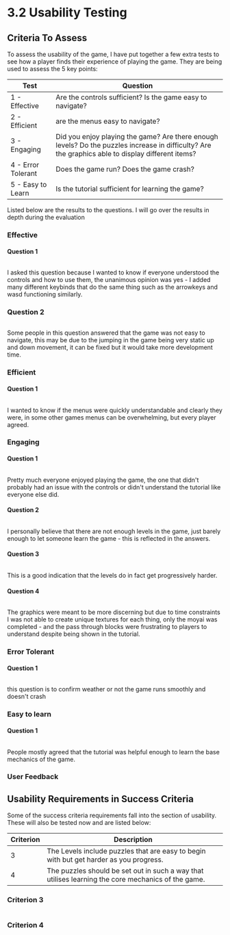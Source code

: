 # 3.2 Usability Testing

## Criteria To Assess

To assess the usability of the game, I have put together a few extra tests to see how a player finds their experience of playing the game. They are being used to assess the 5 key points:

| Test               | Question                                                                                                                                          |
| ------------------ | ------------------------------------------------------------------------------------------------------------------------------------------------- |
| 1 - Effective      | Are the controls sufficient? Is the game easy to navigate?                                                                                        |
| 2 - Efficient      | are the menus easy to navigate?                                                                                                                   |
| 3 - Engaging       | Did you enjoy playing the game? Are there enough levels? Do the puzzles increase in difficulty? Are the graphics able to display different items? |
| 4 - Error Tolerant | Does the game run? Does the game crash?                                                                                                           |
| 5 - Easy to Learn  | Is the tutorial sufficient for learning the game?                                                                                                 |

Listed below are the results to the questions. I will go over the results in depth during the evaluation

### Effective

#### Question 1

<figure><img src="../.gitbook/assets/image (3) (4).png" alt=""><figcaption></figcaption></figure>

I asked this question because I wanted to know if everyone understood the controls and how to use them, the unanimous opinion was yes - I added many different keybinds that do the same thing such as the arrowkeys and wasd functioning similarly.

### Question 2

<figure><img src="../.gitbook/assets/image (3).png" alt=""><figcaption></figcaption></figure>

Some people in this question answered that the game was not easy to navigate, this may be due to the jumping in the game being very static up and down movement, it can be fixed but it would take more development time.

### Efficient&#x20;

#### Question 1

<figure><img src="../.gitbook/assets/image (4).png" alt=""><figcaption></figcaption></figure>

I wanted to know if the menus were quickly understandable and clearly they were, in some other games menus can be overwhelming, but every player agreed.

### Engaging

#### Question 1

<figure><img src="../.gitbook/assets/image (13).png" alt=""><figcaption></figcaption></figure>

Pretty much everyone enjoyed playing the game, the one that didn't probably had an issue with the controls or didn't understand the tutorial like everyone else did.

#### Question 2

<figure><img src="../.gitbook/assets/image (12).png" alt=""><figcaption></figcaption></figure>

I personally believe that there are not enough levels in the game, just barely enough to let someone learn the game - this is reflected in the answers.

#### Question 3

<figure><img src="../.gitbook/assets/image (1) (1).png" alt=""><figcaption></figcaption></figure>

This is a good indication that the levels do in fact get progressively harder.

#### Question 4

<figure><img src="../.gitbook/assets/image (5) (2).png" alt=""><figcaption></figcaption></figure>

The graphics were meant to be more discerning but due to time constraints I was not able to create unique textures for each thing, only the moyai was completed - and the pass through blocks were frustrating to players to understand despite being shown in the tutorial.

### Error Tolerant&#x20;

#### Question 1

<figure><img src="../.gitbook/assets/image (6).png" alt=""><figcaption></figcaption></figure>

this question is to confirm weather or not the game runs smoothly and doesn't crash

### Easy to learn

#### Question 1

<figure><img src="../.gitbook/assets/image (9) (2).png" alt=""><figcaption></figcaption></figure>

People mostly agreed that the tutorial was helpful enough to learn the base mechanics of the game.

### User Feedback

## Usability Requirements in Success Criteria

Some of the success criteria requirements fall into the section of usability. These will also be tested now and are listed below:

| Criterion | Description                                                                                        |
| --------- | -------------------------------------------------------------------------------------------------- |
| 3         | The Levels include puzzles that are easy to begin with but get harder as you progress.             |
| 4         | The puzzles should be set out in such a way that utilises learning the core mechanics of the game. |

### Criterion 3

<figure><img src="../.gitbook/assets/image.png" alt=""><figcaption></figcaption></figure>



### Criterion 4

<figure><img src="../.gitbook/assets/image (2) (1).png" alt=""><figcaption></figcaption></figure>
